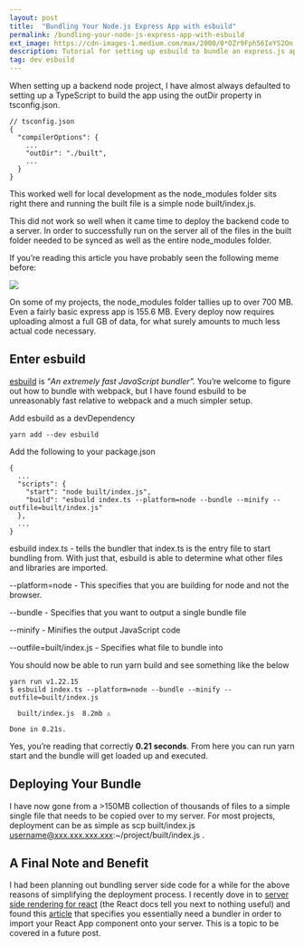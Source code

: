 ```yaml
---
layout: post
title:  "Bundling Your Node.js Express App with esbuild"
permalink: /bundling-your-node-js-express-app-with-esbuild
ext_image: https://cdn-images-1.medium.com/max/2000/0*OZr9Fph56IeYS2On.png
description: Tutorial for setting up esbuild to bundle an express.js app
tag: dev esbuild
---
```


When setting up a backend node project, I have almost always defaulted to setting up a TypeScript to build the app using the outDir property in tsconfig.json.

    // tsconfig.json
    {
      "compilerOptions": {
        ...
        "outDir": "./built",
        ...
      }
    }

This worked well for local development as the node_modules folder sits right there and running the built file is a simple node built/index.js.

This did not work so well when it came time to deploy the backend code to a server. In order to successfully run on the server all of the files in the built folder needed to be synced as well as the entire node_modules folder.

If you’re reading this article you have probably seen the following meme before:

![](https://cdn-images-1.medium.com/max/2000/0*OZr9Fph56IeYS2On.png)

On some of my projects, the node_modules folder tallies up to over 700 MB. Even a fairly basic express app is 155.6 MB. Every deploy now requires uploading almost a full GB of data, for what surely amounts to much less actual code necessary.

## Enter esbuild

[esbuild](https://esbuild.github.io/) is “*An extremely fast JavaScript bundler”.* You’re welcome to figure out how to bundle with webpack, but I have found esbuild to be unreasonably fast relative to webpack and a much simpler setup.

Add esbuild as a devDependency

    yarn add --dev esbuild

Add the following to your package.json

    {
      ...
      "scripts": {
        "start": "node built/index.js",
        "build": "esbuild index.ts --platform=node --bundle --minify --outfile=built/index.js"
      },
      ...
    }

esbuild index.ts - tells the bundler that index.ts is the entry file to start bundling from. With just that, esbuild is able to determine what other files and libraries are imported.

--platform=node - This specifies that you are building for node and not the browser.

--bundle - Specifies that you want to output a single bundle file

--minify - Minifies the output JavaScript code

--outfile=built/index.js - Specifies what file to bundle into

You should now be able to run yarn build and see something like the below

    yarn run v1.22.15
    $ esbuild index.ts --platform=node --bundle --minify --outfile=built/index.js

      built/index.js  8.2mb ⚠️

    Done in 0.21s.

Yes, you’re reading that correctly **0.21 seconds**. From here you can run yarn start and the bundle will get loaded up and executed.

## Deploying Your Bundle

I have now gone from a >150MB collection of thousands of files to a simple single file that needs to be copied over to my server. For most projects, deployment can be as simple as scp built/index.js username@xxx.xxx.xxx.xxx:~/project/built/index.js .

## A Final Note and Benefit

I had been planning out bundling server side code for a while for the above reasons of simplifying the deployment process. I recently dove in to [server side rendering for react](https://reactjs.org/docs/react-dom-server.html) (the React docs tell you next to nothing useful) and found this [article](https://www.digitalocean.com/community/tutorials/react-server-side-rendering) that specifies you essentially need a bundler in order to import your React App component onto your server. This is a topic to be covered in a future post.
